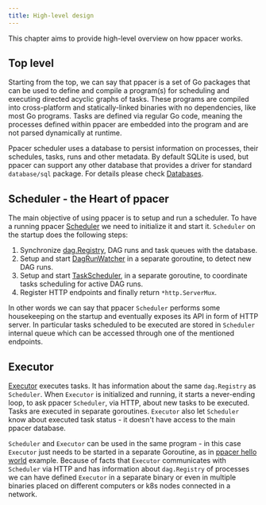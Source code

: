 ```yaml
---
title: High-level design
---
```


This chapter aims to provide high-level overview on how ppacer works.


## Top level

Starting from the top, we can say that ppacer is a set of Go packages that can
be used to define and compile a program(s) for scheduling and executing
directed acyclic graphs of tasks. These programs are compiled into
cross-platform and statically-linked binaries with no dependencies, like most
Go programs. Tasks are defined via regular Go code, meaning the processes
defined within ppacer are embedded into the program and are not parsed
dynamically at runtime.

Ppacer scheduler uses a database to persist information on processes, their
schedules, tasks, runs and other metadata. By default SQLite is used, but
ppacer can support any other database that provides a driver for standard
`database/sql` package. For details please check [Databases](/internals/dbs).



## Scheduler - the Heart of ppacer

The main objective of using ppacer is to setup and run a scheduler. To have a
running ppacer
[Scheduler](https://pkg.go.dev/github.com/ppacer/core/scheduler#Scheduler) we
need to initialize it and start it. `Scheduler` on the startup does the
following steps:

1. Synchronize
   [dag.Registry](https://pkg.go.dev/github.com/ppacer/core/dag#Registry), DAG
   runs and task queues with the database.
1. Setup and start
   [DagRunWatcher](https://pkg.go.dev/github.com/ppacer/core/scheduler#DagRunWatcher)
   in a separate goroutine, to detect new DAG runs.
1. Setup and start
   [TaskScheduler](https://pkg.go.dev/github.com/ppacer/core/scheduler#TaskScheduler),
   in a separate goroutine, to coordinate tasks scheduling for active DAG runs.
1. Register HTTP endpoints and finally return `*http.ServerMux`.

In other words we can say that ppacer `Scheduler` performs some housekeeping on
the startup and eventually exposes its API in form of HTTP server. In
particular tasks scheduled to be executed are stored in `Scheduler` internal
queue which can be accessed through one of the mentioned endpoints.


## Executor

[Executor](https://pkg.go.dev/github.com/ppacer/core/exec#Executor) executes
tasks. It has information about the same `dag.Registry` as `Scheduler`. When
`Executor` is initialized and running, it starts a never-ending loop, to ask
ppacer `Scheduler`, via HTTP, about new tasks to be executed. Tasks are
executed in separate goroutines. `Executor` also let `Scheduler` know about
executed task status - it doesn't have access to the main ppacer database.

`Scheduler` and `Executor` can be used in the same program - in this case
`Executor` just needs to be started in a separate Goroutine, as in [ppacer
hello world](/start/intro) example. Because of facts that `Executor`
communicates with `Scheduler` via HTTP and has information about
`dag.Registry` of processes we can have defined `Executor` in a separate binary
or even in multiple binaries placed on different computers or k8s nodes
connected in a network.

